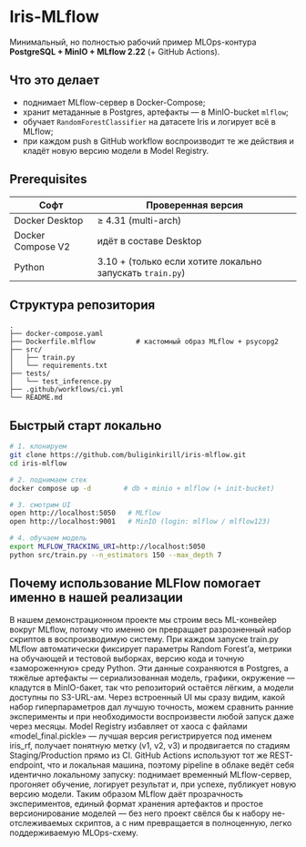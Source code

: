 # Iris-MLflow 

Минимальный, но полностью рабочий пример MLOps-контура  
**PostgreSQL + MinIO + MLflow 2.22** (+ GitHub Actions).


## Что это делает

* поднимает MLflow-сервер в Docker-Compose;  
* хранит метаданные в Postgres, артефакты — в MinIO-bucket `mlflow`;  
* обучает `RandomForestClassifier` на датасете Iris и логирует всё в MLflow;  
* при каждом push в GitHub workflow воспроизводит те же действия и кладёт новую версию модели в Model Registry.

## Prerequisites

| Софт | Проверенная версия |
|------|-------------------|
| Docker Desktop | ≥ 4.31 (multi-arch) |
| Docker Compose V2 | идёт в составе Desktop |
| Python | 3.10 + (только если хотите локально запускать `train.py`) |

## Структура репозитория

```
.
├── docker-compose.yaml
├── Dockerfile.mlflow          # кастомный образ MLflow + psycopg2
├── src/
│   ├── train.py
│   └── requirements.txt
├── tests/
│   └── test_inference.py
├── .github/workflows/ci.yml
└── README.md                 
```

## Быстрый старт локально

```bash
# 1. клонируем
git clone https://github.com/buliginkirill/iris-mlflow.git
cd iris-mlflow

# 2. поднимаем стек
docker compose up -d        # db + minio + mlflow (+ init-bucket)

# 3. смотрим UI
open http://localhost:5050   # MLflow
open http://localhost:9001   # MinIO (login: mlflow / mlflow123)

# 4. обучаем модель
export MLFLOW_TRACKING_URI=http://localhost:5050
python src/train.py --n_estimators 150 --max_depth 7
```

## Почему использование MLFlow помогает именно в нашей реализации 

В нашем демонстрационном проекте мы строим весь ML-конвейер вокруг MLflow, потому что именно он превращает разрозненный набор скриптов в воспроизводимую систему. При каждом запуске train.py MLflow автоматически фиксирует параметры Random Forest’а, метрики на обучающей и тестовой выборках, версию кода и точную «замороженную» среду Python. Эти данные сохраняются в Postgres, а тяжёлые артефакты — сериализованная модель, графики, окружение — кладутся в MinIO-бакет, так что репозиторий остаётся лёгким, а модели доступны по S3-URL-ам. Через встроенный UI мы сразу видим, какой набор гиперпараметров дал лучшую точность, можем сравнить ранние эксперименты и при необходимости воспроизвести любой запуск даже через месяцы. Model Registry избавляет от хаоса с файлами «model_final.pickle» — лучшая версия регистрируется под именем iris_rf, получает понятную метку (v1, v2, v3) и продвигается по стадиям Staging/Production прямо из CI. GitHub Actions используют тот же REST-endpoint, что и локальная машина, поэтому pipeline в облаке ведёт себя идентично локальному запуску: поднимает временный MLflow-сервер, прогоняет обучение, логирует результат и, при успехе, публикует новую версию модели. Таким образом MLflow даёт прозрачность экспериментов, единый формат хранения артефактов и простое версионирование моделей — без него проект свёлся бы к набору не-отслеживаемых скриптов, а с ним превращается в полноценную, легко поддерживаемую MLOps-схему. 